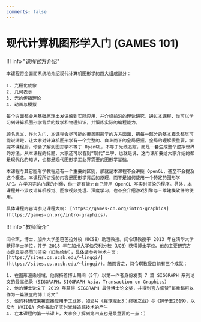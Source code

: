 ```yaml
---
comments: false
---
```


# 现代计算机图形学入门 (GAMES 101)

!!! info "课程官方介绍"

    本课程将全面而系统地介绍现代计算机图形学的四大组成部分：

    1. 光栅化成像
    2. 几何表示
    3. 光的传播理论
    4. 动画与模拟

    每个方面都会从基础原理出发讲解到实际应用，并介绍前沿的理论研究。通过本课程，你可以学习到计算机图形学背后的数学和物理知识，并锻炼实际的编程能力。

    顾名思义，作为入门，本课程会尽可能的覆盖图形学的方方面面，把每一部分的基本概念都尽可能说清楚，让大家对计算机图形学有一个完整的、自上而下的全局把握。全局的理解很重要，学完本课程后，你会了解到图形学不等于 OpenGL，不等于光线追踪，而是一套生成整个虚拟世界的方法。从本课程的标题，大家还可以看到“现代”二字，也就是说，这门课所要给大家介绍的都是现代化的知识，也都是现代图形学工业界需要的图形学基础。

    本课程与其它图形学教程还有一个重要的区别，那就是本课程不会讲授 OpenGL，甚至不会提及这个概念。本课程所讲授的内容是图形学背后的原理，而不是如何使用一个特定的图形学 API。在学习完这门课的时候，你一定有能力自己使用 OpenGL 写实时渲染的程序。另外，本课程并不涉及计算机视觉、图像视频处理、深度学习，也不会介绍游戏引擎与三维建模软件的使用。

    具体课程内容请参见课程大纲: [https://games-cn.org/intro-graphics](https://games-cn.org/intro-graphics)。

!!! info "教师简介"

    闫令琪，博士，加州大学圣芭芭拉分校（UCSB）助理教授。闫令琪教授于 2013 年在清华大学获得学士学位，并于 2018 年在加州大学伯克利分校（UCB）获得博士学位。他的主要研究方向是真实感图形渲染（旧称绘制），具体请参考学术主页：[https://sites.cs.ucsb.edu/~lingqi/](https://sites.cs.ucsb.edu/~lingqi/)。简而言之，闫令琪教授目前有三个成就：

    1. 在图形渲染领域，他保持着博士期间（5年）以第一作者身份发表 7 篇 SIGGRAPH 系列论文的最高纪录（SIGGRAPH，SIGGRAPH Asia，Transaction on Graphics）
    2. 他的博士论文于 2019 年获得 SIGGRAPH 最佳博士论文奖，并得到官方盛赞“每章都可以作为一篇独立的博士论文”
    3. 他的科研成果被直接应用于工业界，如影片《猩球崛起3：终极之战》与《狮子王2019》，以及与 NVIDIA 合作推动了实时光线追踪技术的产生
    4. 在本课程的第一节课上，大家会了解到第四点也是最重要的一点：）
